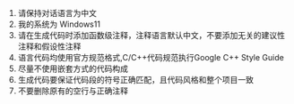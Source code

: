 1. 请保持对话语言为中文
2. 我的系统为 Windows11
3. 请在生成代码时添加函数级注释，注释语言默认中文，不要添加无关的建议性注释和假设性注释
4. 语言代码均使用官方规范格式,C/C++代码规范执行Google C++ Style Guide
5. 尽量不使用嵌套方式的代码构成
6. 生成代码要保证代码段的符号正确匹配，且代码风格和整个项目一致
7. 不要删除原有的空行与正确注释
